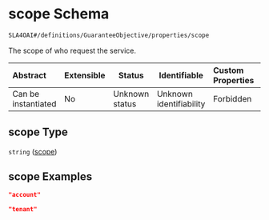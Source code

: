# scope Schema

```txt
SLA4OAI#/definitions/GuaranteeObjective/properties/scope
```

The scope of who request the service.


| Abstract            | Extensible | Status         | Identifiable            | Custom Properties | Additional Properties | Access Restrictions | Defined In                                                                       |
| :------------------ | ---------- | -------------- | ----------------------- | :---------------- | --------------------- | ------------------- | -------------------------------------------------------------------------------- |
| Can be instantiated | No         | Unknown status | Unknown identifiability | Forbidden         | Allowed               | none                | [SLA4OAI.schema.json\*](../SLA4OAI.schema.json "open original schema") |

## scope Type

`string` ([scope](sla4oai-definitions-guaranteeobjective-properties-scope.md))

## scope Examples

```json
"account"
```

```json
"tenant"
```
